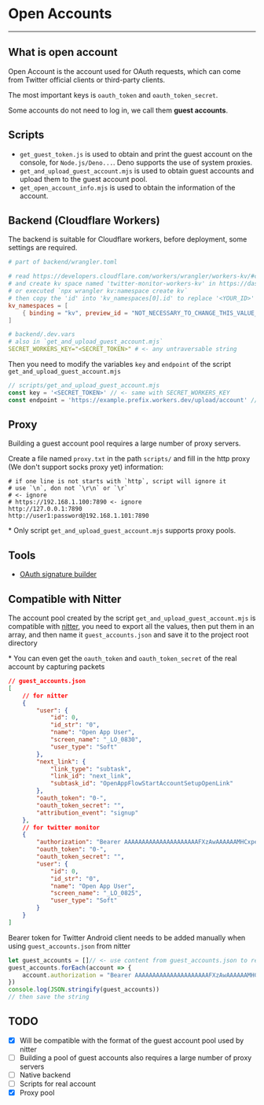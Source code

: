 # Open Accounts

---

## What is open account

Open Account is the account used for OAuth requests, which can come from Twitter official clients or third-party clients.

The most important keys is `oauth_token` and `oauth_token_secret`.

Some accounts do not need to log in, we call them **guest accounts**.

## Scripts

- `get_guest_token.js` is used to obtain and print the guest account on the console, for `Node.js/Deno...`. Deno supports the use of system proxies.
- `get_and_upload_guest_account.mjs` is used to obtain guest accounts and upload them to the guest account pool.
- `get_open_account_info.mjs` is used to obtain the information of the account.

## Backend (Cloudflare Workers)

The backend is suitable for Cloudflare workers, before deployment, some settings are required.

```toml
# part of backend/wrangler.toml

# read https://developers.cloudflare.com/workers/wrangler/workers-kv/#create-a-kv-namespace-with-wrangler 
# and create kv space named 'twitter-monitor-workers-kv' in https://dash.cloudflare.com/
# or executed `npx wrangler kv:namespace create kv`
# then copy the 'id' into 'kv_namespaces[0].id' to replace '<YOUR_ID>'
kv_namespaces = [
    { binding = "kv", preview_id = "NOT_NECESSARY_TO_CHANGE_THIS_VALUE_KV", id = "<YOUR_ID>" }
]
```

```yaml
# backend/.dev.vars
# also in `get_and_upload_guest_account.mjs`
SECRET_WORKERS_KEY="<SECRET_TOKEN>" # <- any untraversable string
```

Then you need to modify the variables `key` and `endpoint` of the script `get_and_upload_guest_account.mjs`

```javascript
// scripts/get_and_upload_guest_account.mjs
const key = '<SECRET_TOKEN>' // <- same with SECRET_WORKERS_KEY
const endpoint = 'https://example.prefix.workers.dev/upload/account' // <- you can find it from cloudflare dashboard
```

## Proxy

Building a guest account pool requires a large number of proxy servers.

Create a file named `proxy.txt` in the path `scripts/` and fill in the http proxy (We don't support socks proxy yet) information:

```
# if one line is not starts with `http`, script will ignore it
# use `\n`, don not `\r\n` or `\r`
# <- ignore
# https://192.168.1.100:7890 <- ignore
http://127.0.0.1:7890
http://user1:password@192.168.1.101:7890
```

\* Only script `get_and_upload_guest_account.mjs` supports proxy pools.

## Tools

- [OAuth signature builder](https://banka2017.github.io/twitter-monitor/apps/online_tools/oauth_signature_builder.html)

## Compatible with Nitter

The account pool created by the script `get_and_upload_guest_account.mjs` is compatible with [nitter](https://github.com/zedeus/nitter/), you need to export all the values, then put them in an array, and then name it `guest_accounts.json` and save it to the project root directory

\* You can even get the `oauth_token` and `oauth_token_secret` of the real account by capturing packets

```json
// guest_accounts.json
[
    // for nitter
    {
        "user": {
            "id": 0,
            "id_str": "0",
            "name": "Open App User",
            "screen_name": "_LO_0830",
            "user_type": "Soft"
        },
        "next_link": {
            "link_type": "subtask",
            "link_id": "next_link",
            "subtask_id": "OpenAppFlowStartAccountSetupOpenLink"
        },
        "oauth_token": "0-",
        "oauth_token_secret": "",
        "attribution_event": "signup"
    },
    // for twitter monitor
    {
        "authorization": "Bearer AAAAAAAAAAAAAAAAAAAAAFXzAwAAAAAAMHCxpeSDG1gLNLghVe8d74hl6k4%3DRUMF4xAQLsbeBhTSRrCiQpJtxoGWeyHrDb5te2jpGskWDFW82F",
        "oauth_token": "0-",
        "oauth_token_secret": "",
        "user": {
            "id": 0,
            "id_str": "0",
            "name": "Open App User",
            "screen_name": "_LO_0825",
            "user_type": "Soft"
        }
    }
]
```

Bearer token for Twitter Android client needs to be added manually when using `guest_accounts.json` from nitter

```javascript
let guest_accounts = []// <- use content from guest_accounts.json to replace this empty array
guest_accounts.forEach(account => {
    account.authorization = "Bearer AAAAAAAAAAAAAAAAAAAAAFXzAwAAAAAAMHCxpeSDG1gLNLghVe8d74hl6k4%3DRUMF4xAQLsbeBhTSRrCiQpJtxoGWeyHrDb5te2jpGskWDFW82F"
})
console.log(JSON.stringify(guest_accounts))
// then save the string
```

## TODO

- [x] Will be compatible with the format of the guest account pool used by nitter
- [ ] Building a pool of guest accounts also requires a large number of proxy servers
- [ ] Native backend
- [ ] Scripts for real account
- [x] Proxy pool
